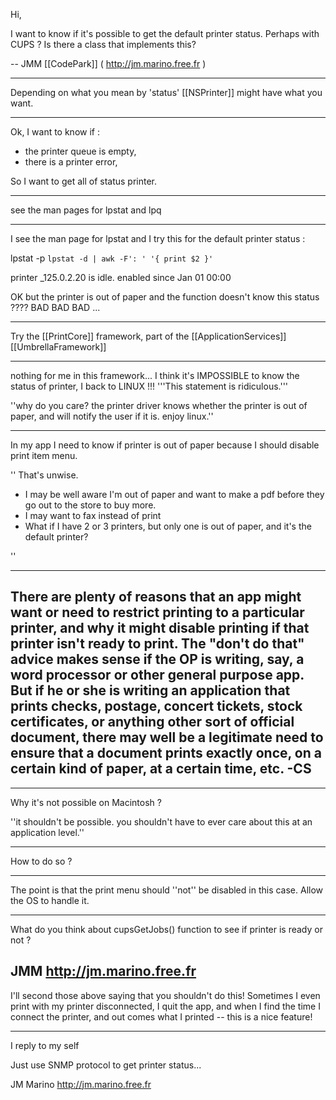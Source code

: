 Hi,

I want to know if it's possible to get the default printer status. Perhaps with CUPS ? Is there a class that implements this?

-- JMM [[CodePark]] ( http://jm.marino.free.fr )

----

Depending on what you mean by 'status' [[NSPrinter]] might have what you want.

----

Ok, I want to know if  :

* the printer queue is empty,
* there is a printer error,


So I want to get all of status printer.

----

see the man pages for lpstat and lpq

----

I see the man page for lpstat and I try this for the default printer status :

lpstat -p `lpstat -d | awk -F': ' '{ print $2 }'`

printer _125.0.2.20 is idle.  enabled since Jan 01 00:00

OK but the printer is out of paper and the function doesn't know this status ????
BAD BAD BAD ...

----

Try the [[PrintCore]] framework, part of the [[ApplicationServices]] [[UmbrellaFramework]]

----

nothing for me in this framework... I think it's IMPOSSIBLE to know the status of printer, I back to LINUX !!!  '''This statement is ridiculous.'''

''why do you care? the printer driver knows whether the printer is out of paper, and will notify the user if it is. enjoy linux.''

----

In my app I need to know if printer is out of paper because I should disable print item menu.

''
That's unwise. 
* I may be well aware I'm out of paper and want to make a pdf before they go out to the store to buy more.
* I may want to fax instead of print
* What if I have 2 or 3 printers, but only one is out of paper, and it's the default printer?

''

----
There are plenty of reasons that an app might want or need to restrict printing to a particular printer, and why it might disable printing if that printer isn't ready to print. The "don't do that" advice makes sense if the OP is writing, say, a word processor or other general purpose app. But if he or she is writing an application that prints checks, postage, concert tickets, stock certificates, or anything other sort of official document, there may well be a legitimate need to ensure that a document prints exactly once, on a certain kind of paper, at a certain time, etc. -CS
----
----

Why it's not possible on Macintosh ?

''it shouldn't be possible. you shouldn't have to ever care about this at an application level.''


----

How to do so ?

---- 

The point is that the print menu should ''not'' be disabled in this case.  Allow the OS to handle it.

---- 

What do you think about cupsGetJobs() function to see if printer is ready or not ?

JMM
http://jm.marino.free.fr
----
I'll second those above saying that you shouldn't do this! Sometimes I even print with my printer disconnected, I quit the app, and when I find the time I connect the printer, and out comes what I printed -- this is a nice feature!

----
I reply to my self

Just use SNMP protocol to get printer status...

JM Marino
http://jm.marino.free.fr